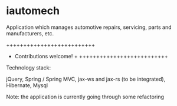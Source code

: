 # iautomech
Application which manages automotive repairs, servicing, parts and manufacturers, etc.

++++++++++++++++++++++++++
+ Contributions welcome! +
++++++++++++++++++++++++++

Technology stack:

jQuery,
Spring / Spring MVC,
jax-ws and jax-rs (to be integrated),
Hibernate,
Mysql

Note: the application is currently going through some refactoring

